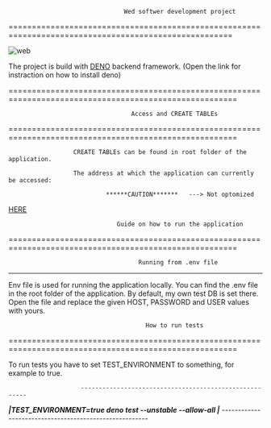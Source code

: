                                                              
                                                              
                                                              
                                    Wed softwer development project
                                                              
======================================================================================================

   ![web](https://user-images.githubusercontent.com/64903981/149135888-cb4b52a6-6be5-4ae1-889a-50b23831e75c.png)

    
   The project is build with [DENO](https://deno.land/) backend framework.
   (Open the link for instraction on how to install deno)


=======================================================================================================






                                      Access and CREATE TABLEs
=======================================================================================================

                      CREATE TABLEs can be found in root folder of the application.                               

                      The address at which the application can currently be accessed: 
                                                      
                               ******CAUTION*******   ---> Not optomized

                                                      
                                                      
   [HERE](https://wsdprojectbyfzy.herokuapp.com/) 




                                  Guide on how to run the application
=======================================================================================================



                                        Running from .env file
-------------------------------------------------------------------------------------------------------


 Env file is used for running the application locally. You can find the .env file in the root folder 
 of the application. By default, my own test DB is set there. Open the file and replace the given HOST, 
 PASSWORD and USER values with yours.





                                          How to run tests
=======================================================================================================

 To run tests you have to set TEST_ENVIRONMENT to something, for example to true. 

                        -------------------------------------------------------
***********************|TEST_ENVIRONMENT=true deno test --unstable --allow-all |***********************
                        -------------------------------------------------------
